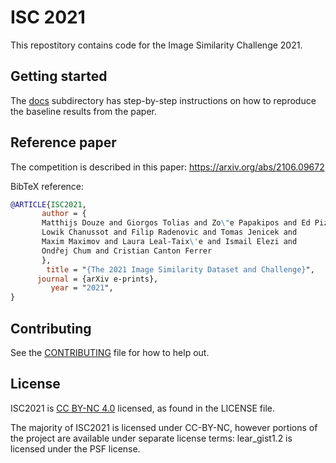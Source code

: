 # ISC 2021

This repostitory contains code for the Image Similarity Challenge 2021. 



## Getting started 

The [docs](docs) subdirectory has step-by-step instructions on how to reproduce the baseline 
results from the paper. 


## Reference paper

The competition is described in this paper:  https://arxiv.org/abs/2106.09672

BibTeX reference:
```bibtex
@ARTICLE{ISC2021,
       author = {
       Matthijs Douze and Giorgos Tolias and Zo\"e Papakipos and Ed Pizzi and 
       Lowik Chanussot and Filip Radenovic and Tomas Jenicek and 
       Maxim Maximov and Laura Leal-Taix\'e and Ismail Elezi and 
       Ondřej Chum and Cristian Canton Ferrer       
       },
        title = "{The 2021 Image Similarity Dataset and Challenge}",
      journal = {arXiv e-prints},
         year = "2021",
}
```


## Contributing
See the [CONTRIBUTING](CONTRIBUTING.md) file for how to help out.

## License
ISC2021 is [CC BY-NC 4.0](https://creativecommons.org/licenses/by-nc/4.0/) licensed, as found in the LICENSE file.

The majority of ISC2021 is licensed under CC-BY-NC, however portions of the project are available under separate license terms: lear_gist1.2  is licensed under the PSF license.
